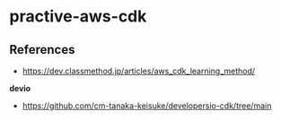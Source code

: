 # practive-aws-cdk

## References

- https://dev.classmethod.jp/articles/aws_cdk_learning_method/

**devio**
- https://github.com/cm-tanaka-keisuke/developersio-cdk/tree/main
